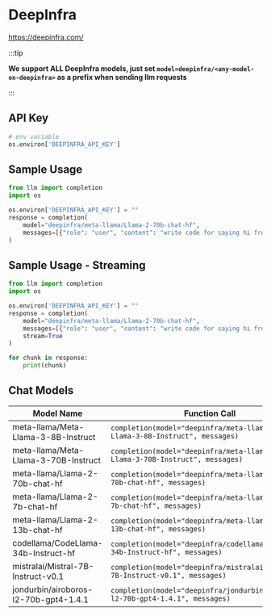 # DeepInfra
https://deepinfra.com/

:::tip

**We support ALL DeepInfra models, just set `model=deepinfra/<any-model-on-deepinfra>` as a prefix when sending llm requests**

:::


## API Key
```python
# env variable
os.environ['DEEPINFRA_API_KEY']
```

## Sample Usage
```python
from llm import completion
import os

os.environ['DEEPINFRA_API_KEY'] = ""
response = completion(
    model="deepinfra/meta-llama/Llama-2-70b-chat-hf", 
    messages=[{"role": "user", "content": "write code for saying hi from LLM"}]
)
```

## Sample Usage - Streaming
```python
from llm import completion
import os

os.environ['DEEPINFRA_API_KEY'] = ""
response = completion(
    model="deepinfra/meta-llama/Llama-2-70b-chat-hf", 
    messages=[{"role": "user", "content": "write code for saying hi from LLM"}],
    stream=True
)

for chunk in response:
    print(chunk)
```

## Chat Models
| Model Name       | Function Call                        |
|------------------|--------------------------------------|
| meta-llama/Meta-Llama-3-8B-Instruct  | `completion(model="deepinfra/meta-llama/Meta-Llama-3-8B-Instruct", messages)` | 
| meta-llama/Meta-Llama-3-70B-Instruct  | `completion(model="deepinfra/meta-llama/Meta-Llama-3-70B-Instruct", messages)` | 
| meta-llama/Llama-2-70b-chat-hf  | `completion(model="deepinfra/meta-llama/Llama-2-70b-chat-hf", messages)` | 
| meta-llama/Llama-2-7b-chat-hf  | `completion(model="deepinfra/meta-llama/Llama-2-7b-chat-hf", messages)` | 
| meta-llama/Llama-2-13b-chat-hf | `completion(model="deepinfra/meta-llama/Llama-2-13b-chat-hf", messages)` | 
| codellama/CodeLlama-34b-Instruct-hf | `completion(model="deepinfra/codellama/CodeLlama-34b-Instruct-hf", messages)` |
| mistralai/Mistral-7B-Instruct-v0.1 | `completion(model="deepinfra/mistralai/Mistral-7B-Instruct-v0.1", messages)` | 
| jondurbin/airoboros-l2-70b-gpt4-1.4.1 | `completion(model="deepinfra/jondurbin/airoboros-l2-70b-gpt4-1.4.1", messages)` |
